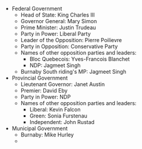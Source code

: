 - Federal Government
	- Head of State: King Charles III
	- Governor General: Mary Simon
	- Prime Minister: Justin Trudeau
	- Party in Power: Liberal Party
	- Leader of the Opposition: Pierre Poilievre
	- Party in Opposition: Conservative Party
	- Names of other opposition parties and leaders:
		- Bloc Quebecois: Yves-Francois Blanchet
		- NDP: Jagmeet Singh
	- Burnaby South riding's MP: Jagmeet Singh
- Provincial Government
	- Lieutenant Governor: Janet Austin
	- Premier: David Eby
	- Party in Power: NDP
	- Names of other opposition parties and leaders:
		- Liberal: Kevin Falcon
		- Green: Sonia Furstenau
		- Independent: John Rustad
- Municipal Government
	- Burnaby: Mike Hurley
	-